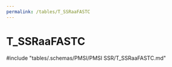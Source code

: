 ```yaml
---
permalink: /tables/T_SSRaaFASTC
---
```

# T_SSRaaFASTC
<!-- SPDX-License-Identifier: MPL-2.0 -->

<!-- ATTENTION : Ne pas supprimer ou modifier la ligne ci-dessous -->
#include "tables/.schemas/PMSI/PMSI SSR/T_SSRaaFASTC.md"
<!-- ATTENTION : Ne pas supprimer ou modifier la ligne ci-dessus -->
